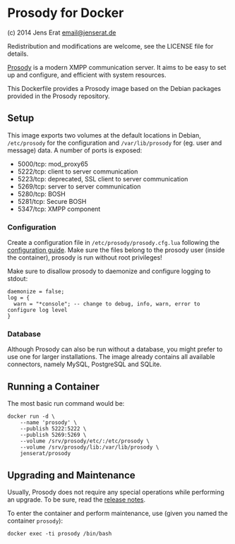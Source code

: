 # Prosody for Docker

(c) 2014 Jens Erat <email@jenserat.de>

Redistribution and modifications are welcome, see the LICENSE file for details.

[Prosody](http://prosody.im/) is a modern XMPP communication server. It aims to be easy to set up and configure, and efficient with system resources.

This Dockerfile provides a Prosody image based on the Debian packages provided in the Prosody repository.

## Setup

This image exports two volumes at the default locations in Debian, `/etc/prosody` for the configuration and `/var/lib/prosody` for (eg. user and message) data. A number of ports is exposed:

- 5000/tcp: mod_proxy65
- 5222/tcp: client to server communication
- 5223/tcp: deprecated, SSL client to server communication
- 5269/tcp: server to server communication
- 5280/tcp: BOSH
- 5281/tcp: Secure BOSH
- 5347/tcp: XMPP component
### Configuration

Create a configuration file in `/etc/prosody/prosody.cfg.lua` following the [configuration guide](http://prosody.im/doc/configure). Make sure the files belong to the prosody user (inside the container), prosody is run without root privileges!

Make sure to disallow prosody to daemonize and configure logging to stdout:

    daemonize = false;
    log = {
      warn = "*console"; -- change to debug, info, warn, error to configure log level
    }

### Database

Although Prosody can also be run without a database, you might prefer to use one for larger installations. The image already contains all available connectors, namely MySQL, PostgreSQL and SQLite.

## Running a Container

The most basic run command would be:

    docker run -d \
    	--name 'prosody' \
    	--publish 5222:5222 \
    	--publish 5269:5269 \
    	--volume /srv/prosody/etc/:/etc/prosody \
    	--volume /srv/prosody/lib:/var/lib/prosody \
    	jenserat/prosody

## Upgrading and Maintenance

Usually, Prosody does not require any special operations while performing an upgrade. To be sure, read the [release notes](http://prosody.im/doc/release).

To enter the container and perform maintenance, use (given you named the container `prosody`):

    docker exec -ti prosody /bin/bash
